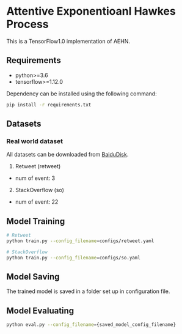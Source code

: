# Attentive Exponentioanl Hawkes Process

This is a TensorFlow1.0 implementation of AEHN.

## Requirements
- python>=3.6
- tensorflow>=1.12.0

Dependency can be installed using the following command:
```bash
pip install -r requirements.txt
```

## Datasets

### Real world dataset
All datasets can be downloaded from [BaiduDisk](https://pan.baidu.com/s/1H6mfLB1MErHuh6gDrs88sw).

1. Retweet (retweet)
 - num of event: 3

2. StackOverflow (so)
 - num of event: 22

## Model Training
```bash
# Retweet
python train.py --config_filename=configs/retweet.yaml

# StackOverflow
python train.py --config_filename=configs/so.yaml
```

## Model Saving
The trained model is saved in a folder set up in configuration file.

## Model Evaluating
```bash
python eval.py --config_filename={saved_model_config_filename}
```
